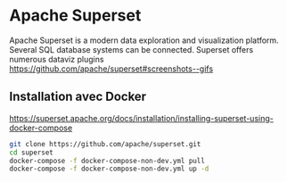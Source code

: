 # Apache Superset

Apache Superset is a modern data exploration and visualization platform. Several SQL database systems can be connected. Superset offers numerous dataviz plugins https://github.com/apache/superset#screenshots--gifs


## Installation avec Docker

https://superset.apache.org/docs/installation/installing-superset-using-docker-compose

```bash
git clone https://github.com/apache/superset.git
cd superset
docker-compose -f docker-compose-non-dev.yml pull
docker-compose -f docker-compose-non-dev.yml up -d

```

